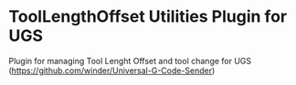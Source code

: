 # ToolLengthOffset Utilities Plugin for UGS
Plugin for managing Tool Lenght Offset and tool change for UGS (https://github.com/winder/Universal-G-Code-Sender)
